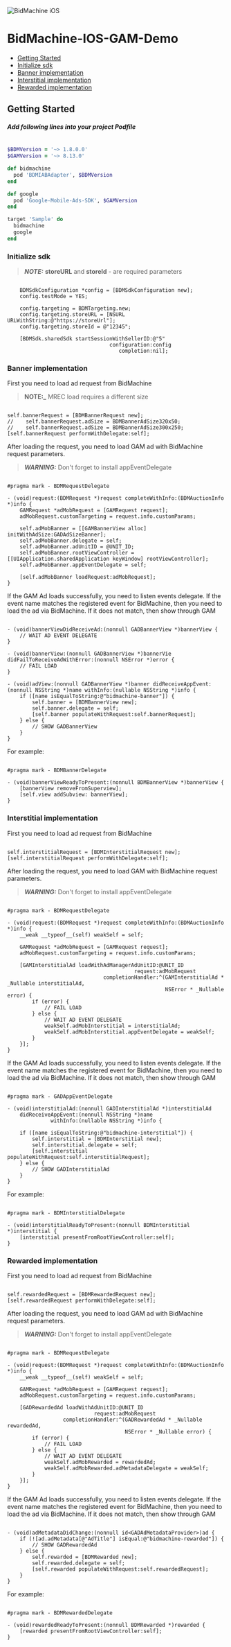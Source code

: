 ![BidMachine iOS](https://appodeal-ios.s3-us-west-1.amazonaws.com/docs/bidmachine.png)

# BidMachine-IOS-GAM-Demo

- [Getting Started](#user-content-getting-started)
- [Initialize sdk](#user-content-initialize-sdk)
- [Banner implementation](#user-content-banner-implementation)
- [Interstitial implementation](#user-content-interstitial-implementation)
- [Rewarded implementation](#user-content-rewarded-implementation)

## Getting Started

##### Add following lines into your project Podfile

```ruby

$BDMVersion = '~> 1.8.0.0'
$GAMVersion = '~> 8.13.0'

def bidmachine
  pod 'BDMIABAdapter', $BDMVersion
end

def google
  pod 'Google-Mobile-Ads-SDK', $GAMVersion
end

target 'Sample' do
  bidmachine
  google
end
```

### Initialize sdk

> **_NOTE:_** **storeURL** and **storeId** - are required parameters


```objc

    BDMSdkConfiguration *config = [BDMSdkConfiguration new];
    config.testMode = YES;

    config.targeting = BDMTargeting.new;
    config.targeting.storeURL = [NSURL URLWithString:@"https://storeUrl"];
    config.targeting.storeId = @"12345";

    [BDMSdk.sharedSdk startSessionWithSellerID:@"5"
                                 configuration:config
                                    completion:nil];
```


### Banner implementation

First you need to load ad request from BidMachine

> **NOTE:_** MREC load requires a different size 

```objc

self.bannerRequest = [BDMBannerRequest new];
//    self.bannerRequest.adSize = BDMBannerAdSize320x50;
//    self.bannerRequest.adSize = BDMBannerAdSize300x250;
[self.bannerRequest performWithDelegate:self];

```

After loading the request, you need to load GAM ad with BidMachine request parameters.
> **_WARNING:_** Don't forget to install appEventDelegate


```objc

#pragma mark - BDMRequestDelegate

- (void)request:(BDMRequest *)request completeWithInfo:(BDMAuctionInfo *)info {
    GAMRequest *adMobRequest = [GAMRequest request];
    adMobRequest.customTargeting = request.info.customParams;
    
    self.adMobBanner = [[GAMBannerView alloc] initWithAdSize:GADAdSizeBanner];
    self.adMobBanner.delegate = self;
    self.adMobBanner.adUnitID = @UNIT_ID;
    self.adMobBanner.rootViewController = [[UIApplication.sharedApplication keyWindow] rootViewController];
    self.adMobBanner.appEventDelegate = self;

    [self.adMobBanner loadRequest:adMobRequest];
}

```

If the GAM Ad loads successfully, you need to listen events delegate. 
If the event name matches the registered event for BidMachine, then you need to load the ad via BidMachine. If it does not match, then show through GAM

```objc

- (void)bannerViewDidReceiveAd:(nonnull GADBannerView *)bannerView {
    // WAIT AD EVENT DELEGATE
}

- (void)bannerView:(nonnull GADBannerView *)bannerVie didFailToReceiveAdWithError:(nonnull NSError *)error {
    // FAIL LOAD
}

- (void)adView:(nonnull GADBannerView *)banner didReceiveAppEvent:(nonnull NSString *)name withInfo:(nullable NSString *)info {
    if ([name isEqualToString:@"bidmachine-banner"]) {
        self.banner = [BDMBannerView new];
        self.banner.delegate = self;
        [self.banner populateWithRequest:self.bannerRequest];
    } else {
        // SHOW GADBannerView
    }
}

```

For example:

```objc

#pragma mark - BDMBannerDelegate

- (void)bannerViewReadyToPresent:(nonnull BDMBannerView *)bannerView {
    [bannerView removeFromSuperview];
    [self.view addSubview: bannerView];
}

```

### Interstitial implementation

First you need to load ad request from BidMachine

```objc

self.interstitialRequest = [BDMInterstitialRequest new];
[self.interstitialRequest performWithDelegate:self];

```

After loading the request, you need to load GAM with BidMachine request parameters.
> **_WARNING:_** Don't forget to install appEventDelegate


```objc

#pragma mark - BDMRequestDelegate

- (void)request:(BDMRequest *)request completeWithInfo:(BDMAuctionInfo *)info {
    __weak __typeof__(self) weakSelf = self;
    
    GAMRequest *adMobRequest = [GAMRequest request];
    adMobRequest.customTargeting = request.info.customParams;
    
    [GAMInterstitialAd loadWithAdManagerAdUnitID:@UNIT_ID
                                         request:adMobRequest
                               completionHandler:^(GAMInterstitialAd * _Nullable interstitialAd,
                                                   NSError * _Nullable error) {
        if (error) {
            // FAIL LOAD
        } else {
            // WAIT AD EVENT DELEGATE
            weakSelf.adMobInterstitial = interstitialAd;
            weakSelf.adMobInterstitial.appEventDelegate = weakSelf;
        }
    }];
}

```

If the GAM Ad loads successfully, you need to listen events delegate. 
If the event name matches the registered event for BidMachine, then you need to load the ad via BidMachine. If it does not match, then show through GAM

```objc

#pragma mark - GADAppEventDelegate

- (void)interstitialAd:(nonnull GADInterstitialAd *)interstitialAd
    didReceiveAppEvent:(nonnull NSString *)name
              withInfo:(nullable NSString *)info {
    
    if ([name isEqualToString:@"bidmachine-interstitial"]) {
        self.interstitial = [BDMInterstitial new];
        self.interstitial.delegate = self;
        [self.interstitial populateWithRequest:self.interstitialRequest];
    } else {
        // SHOW GADInterstitialAd
    }
}

```

For example:

```objc

#pragma mark - BDMInterstitialDelegate

- (void)interstitialReadyToPresent:(nonnull BDMInterstitial *)interstitial {
    [interstitial presentFromRootViewController:self];
}

```

### Rewarded implementation

First you need to load ad request from BidMachine

```objc

self.rewardedRequest = [BDMRewardedRequest new];
[self.rewardedRequest performWithDelegate:self];

```

After loading the request, you need to load GAM ad with BidMachine request parameters.
> **_WARNING:_** Don't forget to install appEventDelegate


```objc

#pragma mark - BDMRequestDelegate

- (void)request:(BDMRequest *)request completeWithInfo:(BDMAuctionInfo *)info {
    __weak __typeof__(self) weakSelf = self;
    
    GAMRequest *adMobRequest = [GAMRequest request];
    adMobRequest.customTargeting = request.info.customParams;
    
    [GADRewardedAd loadWithAdUnitID:@UNIT_ID
                            request:adMobRequest
                  completionHandler:^(GADRewardedAd * _Nullable rewardedAd,
                                      NSError * _Nullable error) {
        if (error) {
            // FAIL LOAD
        } else {
            // WAIT AD EVENT DELEGATE
            weakSelf.adMobRewarded = rewardedAd;
            weakSelf.adMobRewarded.adMetadataDelegate = weakSelf;
        }
    }];
}

```

If the GAM Ad loads successfully, you need to listen events delegate. 
If the event name matches the registered event for BidMachine, then you need to load the ad via BidMachine. If it does not match, then show through GAM

```objc

- (void)adMetadataDidChange:(nonnull id<GADAdMetadataProvider>)ad {
    if (![ad.adMetadata[@"AdTitle"] isEqual:@"bidmachine-rewarded"]) {
        // SHOW GADRewardedAd
    } else {
        self.rewarded = [BDMRewarded new];
        self.rewarded.delegate = self;
        [self.rewarded populateWithRequest:self.rewardedRequest];
    }
}

```

For example:

```objc

#pragma mark - BDMRewardedDelegate

- (void)rewardedReadyToPresent:(nonnull BDMRewarded *)rewarded {
    [rewarded presentFromRootViewController:self];
}

```
